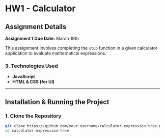 # HW1 - Calculator

## Assignment Details

**Assignment 1**
**Due Date:** March 19th

This assignment involves completing the `stub` function in a given calculator application to evaluate mathematical expressions.

### 3. **Technologies Used**

- **JavaScript**
- **HTML & CSS (for UI)**

---

## Installation & Running the Project

### **1. Clone the Repository**

```sh
git clone https://github.com/your-username/calculator-expression-tree.git
cd calculator-expression-tree
```
